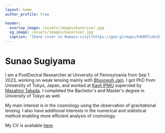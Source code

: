 ```yaml
---
layout: home
author_profile: true

header:
  overlay_image: /assets/images/kanoriver.jpg
  og_image: /assets/images/kanoriver.jpg
  caption: "[Kano river in Numazu-city](https://goo.gl/maps/V4UHTCuGnZuw9uxo9)"
---
```


# Sunao Sugiyama

I am a PostDoctral Researcher at University of Pennsylvania from Sep 1 2023, working on weak lensing mainly with [Bhuvnesh Jain](https://live-sas-physics.pantheon.sas.upenn.edu/people/standing-faculty/bhuvnesh-jain).
I got PhD from University of Tokyo, Japan, and worked at [Kavli IPMU](https://www.ipmu.jp/en) 
supervied by [Masahiro Takada](https://db.ipmu.jp/member/personal/698en.html). 
I completed the Bachelor's and Master's degree in University of Tokyo as well.

My main interest is in the cosmology using the observation of gravitational lensing. 
I also have additional interests in the numerical and statistical method enabling more efficient analysis of cosmology.

My CV is available [here](https://github.com/git-sunao/cv/blob/main/cv.pdf).
